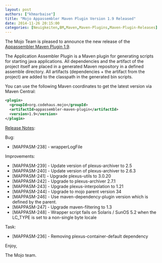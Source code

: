 ```yaml
---
layout: post
authors: ["khmarbaise"]
title: "Mojo Appassembler Maven Plugin Version 1.9 Released"
date: 2014-11-26 20:15:00
categories: [Neuigkeiten,BM,Maven,Maven-Plugins,Maven-Plugin-Releases]
---
```

The Mojo Team is pleased to announce the new release 
of the [Appassembler Maven Plugin 1.9](http://mojo.codehaus.org/appassembler/appassembler-maven-plugin/).

The Application Assembler Plugin is a Maven plugin for generating
scripts for starting java applications.
All dependencies and the artifact of the project itself are placed in
a generated Maven repository in a defined assemble directory.
All artifacts (dependencies + the artifact from the project) are added
to the classpath in the generated bin scripts.

You can use the following Maven coordinates to get the latest version via Maven Central:

``` xml
<plugin>
  <groupId>org.codehaus.mojo</groupId>
  <artifactId>appassembler-maven-plugin</artifactId>
  <version>1.9</version>
</plugin>
```

<!-- more -->

[Release Notes](https://jira.codehaus.org/secure/ReleaseNote.jspa?projectId=11780&version=19848):

Bug:

 * [MAPPASM-238] - wrapperLogFile

Improvements:

 * [MAPPASM-239] - Update version of plexus-archiver to 2.5
 * [MAPPASM-240] - Update version of plexus-archiver to 2.6.3
 * [MAPPASM-241] - Upgrade plexus-utils to 3.0.20
 * [MAPPASM-242] - Upgrade to plexus-archiver 2.7.1
 * [MAPPASM-243] - Upgrade plexus-interpolation to 1.21
 * [MAPPASM-244] - Upgrade to mojo parent version 34
 * [MAPPASM-246] - Use maven-dependency-plugin version which is defined by the parent.
 * [MAPPASM-247] - Upgrade maven-filtering to 1.3
 * [MAPPASM-248] - Wrapper script fails on Solaris / SunOS 5.2 when the LC_TYPE is set to a non-single byte locale

Task:

 * [MAPPASM-236] - Removing plexus-container-default dependency

Enjoy,

The Mojo team.
